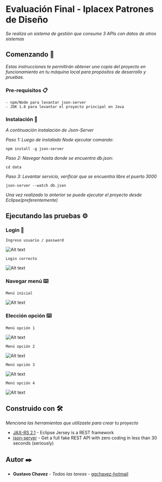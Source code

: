 # Evaluación Final - Iplacex Patrones de Diseño

_Se realiza un sistema de gestión que consume 3 APIs con datos de otros sistemas_

## Comenzando 🚀

_Estas instrucciones te permitirán obtener una copia del proyecto en funcionamiento en tu máquina local para propósitos de desarrollo y pruebas._


### Pre-requisitos 📋

```
- npm/Node para levantar json-server
- JDK 1.8 para levantar el proyecto principal en Java
```

### Instalación 🔧

_A continuación instalación de Json-Server_

_Paso 1: Luego de instalado Node ejecutar comando:_

```
npm install -g json-server
```

_Paso 2: Navegar hasta donde se encuentra db.json:_

```
cd data
```

_Paso 3: Levantar servicio, verificar que se encuentra libre el puerto 3000_

```
json-server --watch db.json
```

_Una vez realizado lo anterior se puede ejecutar el proyecto desde Eclipse(preferentemente)_

## Ejecutando las pruebas ⚙️


### Login 🔩

```
Ingreso usuario / password
```
![Alt text](./images/login.png "login")

```
Login correcto
```
![Alt text](./images/login-ok.png "login-ok")

### Navegar menú ⌨️

```
Menú inicial
```
![Alt text](./images/menu.png "menu")

### Elección opción ⌨️

```
Menú opción 1
```
![Alt text](./images/menu-opc1.png "menu1")

```
Menú opción 2
```
![Alt text](./images/menu-opc2.png "menu2")

```
Menú opción 3
```
![Alt text](./images/menu-opc3.png "menu3")

```
Menú opción 4
```
![Alt text](./images/menu-opc4.png "menu4")

## Construido con 🛠️

_Menciona las herramientas que utilizaste para crear tu proyecto_

* [JAX-RS 2.1](https://repo1.maven.org/maven2/org/glassfish/jersey/bundles/jaxrs-ri/2.35/jaxrs-ri-2.35.zip) - Eclipse Jersey is a REST framework
* [json-server](https://github.com/typicode/json-server) - Get a full fake REST API with zero coding in less than 30 seconds (seriously)

## Autor ✒️

* **Gustavo Chavez** - *Todas las tareas* - [ggchavez-hotmail](https://github.com/villanuevand)
